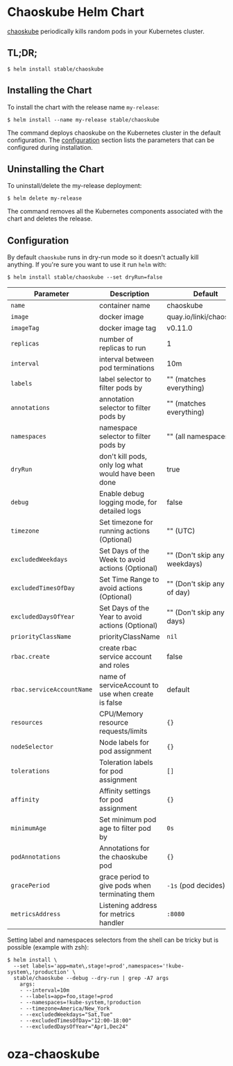 # Chaoskube Helm Chart

[chaoskube](https://github.com/linki/chaoskube) periodically kills random pods in your Kubernetes cluster.

## TL;DR;

```console
$ helm install stable/chaoskube
```

## Installing the Chart

To install the chart with the release name `my-release`:

```console
$ helm install --name my-release stable/chaoskube
```

The command deploys chaoskube on the Kubernetes cluster in the default configuration. The [configuration](#configuration) section lists the parameters that can be configured during installation.

## Uninstalling the Chart

To uninstall/delete the my-release deployment:

```console
$ helm delete my-release
```

The command removes all the Kubernetes components associated with the chart and deletes the release.

## Configuration

By default `chaoskube` runs in dry-run mode so it doesn't actually kill anything.
If you're sure you want to use it run `helm` with:

```console
$ helm install stable/chaoskube --set dryRun=false
```

| Parameter                 | Description                                         | Default                          |
|---------------------------|-----------------------------------------------------|----------------------------------|
| `name`                    | container name                                      | chaoskube                        |
| `image`                   | docker image                                        | quay.io/linki/chaoskube          |
| `imageTag`                | docker image tag                                    | v0.11.0                          |
| `replicas`                | number of replicas to run                           | 1                                |
| `interval`                | interval between pod terminations                   | 10m                              |
| `labels`                  | label selector to filter pods by                    | "" (matches everything)          |
| `annotations`             | annotation selector to filter pods by               | "" (matches everything)          |
| `namespaces`              | namespace selector to filter pods by                | "" (all namespaces)              |
| `dryRun`                  | don't kill pods, only log what would have been done | true                             |
| `debug`                   | Enable debug logging mode, for detailed logs        | false                            |
| `timezone`                | Set timezone for running actions (Optional)         | "" (UTC)                         |
| `excludedWeekdays`        | Set Days of the Week to avoid actions (Optional)    | "" (Don't skip any weekdays)     |
| `excludedTimesOfDay`      | Set Time Range to avoid actions (Optional)          | "" (Don't skip any times of day) |
| `excludedDaysOfYear`      | Set Days of the Year to avoid actions (Optional)    | "" (Don't skip any days)         |
| `priorityClassName`       | priorityClassName                                   | `nil`                            |
| `rbac.create`             | create rbac service account and roles               | false                            |
| `rbac.serviceAccountName` | name of serviceAccount to use when create is false  | default                          |
| `resources`               | CPU/Memory resource requests/limits                 | `{}`                             |
| `nodeSelector`            | Node labels for pod assignment                      | `{}`                             |
| `tolerations`             | Toleration labels for pod assignment                | `[]`                             |
| `affinity`                | Affinity settings for pod assignment                | `{}`                             |
| `minimumAge`              | Set minimum pod age to filter pod by                | `0s`                             |
| `podAnnotations`          | Annotations for the chaoskube pod                   | `{}`                             |
| `gracePeriod`             | grace period to give pods when terminating them     | `-1s` (pod decides)              |
| `metricsAddress`          | Listening address for metrics handler               | `:8080`                          |

Setting label and namespaces selectors from the shell can be tricky but is possible (example with zsh):

```console
$ helm install \
  --set labels='app=mate\,stage!=prod',namespaces='!kube-system\,!production' \
  stable/chaoskube --debug --dry-run | grep -A7 args
    args:
    - --interval=10m
    - --labels=app=foo,stage!=prod
    - --namespaces=!kube-system,!production
    - --timezone=America/New_York
    - --excludedWeekdays="Sat,Tue"
    - --excludedTimesOfDay="12:00-18:00"
    - --excludedDaysOfYear="Apr1,Dec24"
```
# oza-chaoskube
